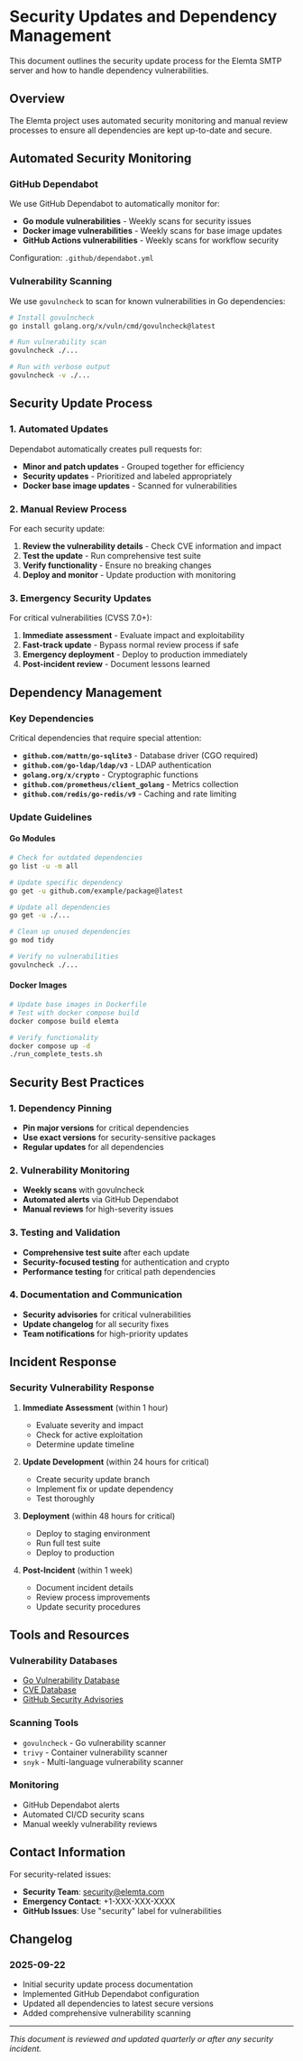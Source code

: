 # Security Updates and Dependency Management

This document outlines the security update process for the Elemta SMTP server and how to handle dependency vulnerabilities.

## Overview

The Elemta project uses automated security monitoring and manual review processes to ensure all dependencies are kept up-to-date and secure.

## Automated Security Monitoring

### GitHub Dependabot

We use GitHub Dependabot to automatically monitor for:
- **Go module vulnerabilities** - Weekly scans for security issues
- **Docker image vulnerabilities** - Weekly scans for base image updates
- **GitHub Actions vulnerabilities** - Weekly scans for workflow security

Configuration: `.github/dependabot.yml`

### Vulnerability Scanning

We use `govulncheck` to scan for known vulnerabilities in Go dependencies:

```bash
# Install govulncheck
go install golang.org/x/vuln/cmd/govulncheck@latest

# Run vulnerability scan
govulncheck ./...

# Run with verbose output
govulncheck -v ./...
```

## Security Update Process

### 1. Automated Updates

Dependabot automatically creates pull requests for:
- **Minor and patch updates** - Grouped together for efficiency
- **Security updates** - Prioritized and labeled appropriately
- **Docker base image updates** - Scanned for vulnerabilities

### 2. Manual Review Process

For each security update:

1. **Review the vulnerability details** - Check CVE information and impact
2. **Test the update** - Run comprehensive test suite
3. **Verify functionality** - Ensure no breaking changes
4. **Deploy and monitor** - Update production with monitoring

### 3. Emergency Security Updates

For critical vulnerabilities (CVSS 7.0+):

1. **Immediate assessment** - Evaluate impact and exploitability
2. **Fast-track update** - Bypass normal review process if safe
3. **Emergency deployment** - Deploy to production immediately
4. **Post-incident review** - Document lessons learned

## Dependency Management

### Key Dependencies

Critical dependencies that require special attention:

- **`github.com/mattn/go-sqlite3`** - Database driver (CGO required)
- **`github.com/go-ldap/ldap/v3`** - LDAP authentication
- **`golang.org/x/crypto`** - Cryptographic functions
- **`github.com/prometheus/client_golang`** - Metrics collection
- **`github.com/redis/go-redis/v9`** - Caching and rate limiting

### Update Guidelines

#### Go Modules
```bash
# Check for outdated dependencies
go list -u -m all

# Update specific dependency
go get -u github.com/example/package@latest

# Update all dependencies
go get -u ./...

# Clean up unused dependencies
go mod tidy

# Verify no vulnerabilities
govulncheck ./...
```

#### Docker Images
```bash
# Update base images in Dockerfile
# Test with docker compose build
docker compose build elemta

# Verify functionality
docker compose up -d
./run_complete_tests.sh
```

## Security Best Practices

### 1. Dependency Pinning

- **Pin major versions** for critical dependencies
- **Use exact versions** for security-sensitive packages
- **Regular updates** for all dependencies

### 2. Vulnerability Monitoring

- **Weekly scans** with govulncheck
- **Automated alerts** via GitHub Dependabot
- **Manual reviews** for high-severity issues

### 3. Testing and Validation

- **Comprehensive test suite** after each update
- **Security-focused testing** for authentication and crypto
- **Performance testing** for critical path dependencies

### 4. Documentation and Communication

- **Security advisories** for critical vulnerabilities
- **Update changelog** for all security fixes
- **Team notifications** for high-priority updates

## Incident Response

### Security Vulnerability Response

1. **Immediate Assessment** (within 1 hour)
   - Evaluate severity and impact
   - Check for active exploitation
   - Determine update timeline

2. **Update Development** (within 24 hours for critical)
   - Create security update branch
   - Implement fix or update dependency
   - Test thoroughly

3. **Deployment** (within 48 hours for critical)
   - Deploy to staging environment
   - Run full test suite
   - Deploy to production

4. **Post-Incident** (within 1 week)
   - Document incident details
   - Review process improvements
   - Update security procedures

## Tools and Resources

### Vulnerability Databases
- [Go Vulnerability Database](https://pkg.go.dev/vuln)
- [CVE Database](https://cve.mitre.org/)
- [GitHub Security Advisories](https://github.com/advisories)

### Scanning Tools
- `govulncheck` - Go vulnerability scanner
- `trivy` - Container vulnerability scanner
- `snyk` - Multi-language vulnerability scanner

### Monitoring
- GitHub Dependabot alerts
- Automated CI/CD security scans
- Manual weekly vulnerability reviews

## Contact Information

For security-related issues:
- **Security Team**: security@elemta.com
- **Emergency Contact**: +1-XXX-XXX-XXXX
- **GitHub Issues**: Use "security" label for vulnerabilities

## Changelog

### 2025-09-22
- Initial security update process documentation
- Implemented GitHub Dependabot configuration
- Updated all dependencies to latest secure versions
- Added comprehensive vulnerability scanning

---

*This document is reviewed and updated quarterly or after any security incident.*
